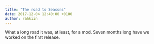 ```yaml
---
title: "The road to Seasons"
date: 2017-12-04 12:40:00 +0100
author: rahkiin
---
```


What a long road it was, at least, for a mod. Seven months long have we worked on the first release.
